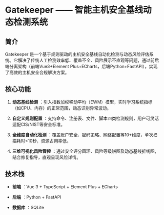 # Gatekeeper —— 智能主机安全基线动态检测系统

## 简介

Gatekeeper 是一个基于规则驱动的主机安全基线自动化检测与动态风险评估系统。它解决了传统人工检测效率低、覆盖不全、风险展示不直观等问题，通过前后端分离架构（前端Vue3+Element Plus+ECharts，后端Python+FastAPI），实现了高效的主机安全合规解决方案。

## 核心功能

1. **动态基线检测** ：引入指数加权移动平均（EWM）模型，实时学习系统指标（如CPU、内存）的正常范围，动态识别异常波动。

2. **自定义规则配置** ：支持命令、注册表、文件、脚本四类检测规则，用户可灵活适配CIS/NIST等安全标准。

3. **全维度自动化检测** ：覆盖账户安全、密码策略、网络配置等10+维度，单次扫描耗时<10秒，资源占用率低。

4. **三维可视化风险管控** ：通过安全评分圆环、风险等级饼图及动态基线折线图，结合修复指导，直观呈现风险详情。

## 技术栈

- **前端** ：Vue 3 + TypeScript + Element Plus + ECharts

- **后端** ：Python + FastAPI

- **数据库** ：SQLite

